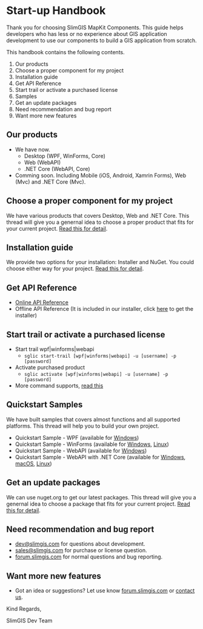 # Start-up Handbook

Thank you for choosing SlimGIS MapKit Components. This guide helps developers who has less or no experience about GIS application development to use our components to build a GIS application from scratch.

This handbook contains the following contents.

1. Our products
2. Choose a proper component for my project
3. Installation guide
4. Get API Reference
5. Start trail or activate a purchased license
6. Samples
7. Get an update packages
8. Need recommendation and bug report
9. Want more new features

## Our products
- We have now.
    - Desktop (WPF, WinForms, Core)
    - Web (WebAPI)
    - .NET Core (WebAPI, Core)
- Comming soon. Including Mobile (iOS, Android, Xamrin Forms), Web (Mvc) and .NET Core (Mvc).
    
## Choose a proper component for my project
We have various products that covers Desktop, Web and .NET Core. This thread will give you a genernal idea to choose a proper product that fits for your current project. [Read this for detail](https://github.com/SlimGIS/Documents/blob/master/Getting%20started/ComponentCompare.md).

## Installation guide
We provide two options for your installation: Installer and NuGet. You could choose either way for your project. [Read this for detail](https://github.com/SlimGIS/Documents/blob/master/Getting%20started/Installation.md).

## Get API Reference
- [Online API Reference](https://github.com/SlimGIS/MapKit-API-Docs/blob/gh-pages/README.md)
- Offline API Reference (It is included in our installer, click [here](http://www.slimgis.com/download-trial) to get the installer)
 
## Start trail or activate a purchased license
- Start trail wpf|winforms|webapi
    - `sglic start-trail [wpf|winforms|webapi] -u [username] -p [password]`
- Activate purchased product
    - `sglic activate [wpf|winforms|webapi] -u [username] -p [password]` 
- More command supports, [read this](#) 

## Quickstart Samples
We have built samples that covers almost functions and all supported platforms. This thread will help you to build your own project.
- Quickstart Sample - WPF (available for [Windows](https://github.com/SlimGIS/QuickstartSampleForWPF))
- Quickstart Sample - WinForms (available for [Windows](https://github.com/SlimGIS/QuickstartSampleForWinForms), [Linux](https://github.com/SlimGIS/QuickstartSampleForWinForms))
- Quickstart Sample - WebAPI (available for [Windows](https://github.com/SlimGIS/QuickstartSampleForWebAPI))
- Quickstart Sample - WebAPI with .NET Core (available for [Windows](https://github.com/SlimGIS/Quickstart-WebAPI-DotNetCore), [macOS](https://github.com/SlimGIS/Quickstart-WebAPI-DotNetCore-Multi-Platform), [Linux](https://github.com/SlimGIS/Quickstart-WebAPI-DotNetCore-Multi-Platform))

## Get an update packages
We can use nuget.org to get our latest packages. This thread will give you a genernal idea to choose a package that fits for your current project. [Read this for detail](https://github.com/SlimGIS/Documents/blob/master/Getting%20started/ReleaseHistory.md).

## Need recommendation and bug report
- [dev@slimgis.com](mailto:dev@slimgis.com) for questions about development.
- [sales@slimgis.com](mailto:sales@slimgis.com) for purchase or license question.
- [forum.slimgis.com](http://forums.slimgis.com) for normal questions and bug reporting.

## Want more new features
- Got an idea or suggestions? Let use know [forum.slimgis.com](http://forums.slimgis.com/) or [contact us](mailto:support@slimgis.com).


Kind Regards,

SlimGIS Dev Team
